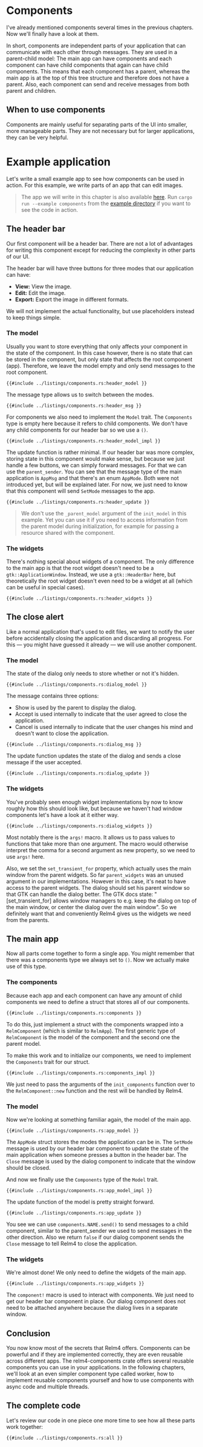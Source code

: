 # Components

I've already mentioned components several times in the previous chapters. Now we'll finally have a look at them.

In short, components are independent parts of your application that can communicate with each other through messages. They are used in a parent-child model: The main app can have components and each component can have child components that again can have child components. This means that each component has a parent, whereas the main app is at the top of this tree structure and therefore does not have a parent. Also, each component can send and receive messages from both parent and children.

## When to use components

Components are mainly useful for separating parts of the UI into smaller, more manageable parts. They are not necessary but for larger applications, they can be very helpful.

# Example application

Let's write a small example app to see how components can be used in action. For this example, we write parts of an app that can edit images.

> The app we will write in this chapter is also available [here](https://github.com/AaronErhardt/relm4/blob/main/relm4-examples/examples/components.rs). Run `cargo run --example components` from the [example directory](https://github.com/AaronErhardt/relm4/tree/main/relm4-examples) if you want to see the code in action.

## The header bar

Our first component will be a header bar. There are not a lot of advantages for writing this component except for reducing the complexity in other parts of our UI.

The header bar will have three buttons for three modes that our application can have:

+ **View:** View the image.
+ **Edit:** Edit the image.
+ **Export:** Export the image in different formats.

We will not implement the actual functionality, but use placeholders instead to keep things simple.

### The model

Usually you want to store everything that only affects your component in the state of the component. In this case however, there is no state that can be stored in the component, but only state that affects the root component (app). Therefore, we leave the model empty and only send messages to the root component.

```rust,no_run,noplayground
{{#include ../listings/components.rs:header_model }}
```

The message type allows us to switch between the modes.

```rust,no_run,noplayground
{{#include ../listings/components.rs:header_msg }}
```

For components we also need to implement the `Model` trait. The `Components` type is empty here because it refers to child components. We don't have any child components for our header bar so we use a `()`.

```rust,no_run,noplayground
{{#include ../listings/components.rs:header_model_impl }}
```

The update function is rather minimal. If our header bar was more complex, storing state in this component would make sense, but because we just handle a few buttons, we can simply forward messages. For that we can use the `parent_sender`. You can see that the message type of the main application is `AppMsg` and that there's an enum `AppMode`. Both were not introduced yet, but will be explained later. For now, we just need to know that this component will send `SetMode` messages to the app.

```rust,no_run,noplayground
{{#include ../listings/components.rs:header_update }}
```

> We don't use the `_parent_model` argument of the `init_model` in this example. Yet you can use it if you need to access information from the parent model during initialization, for example for passing a resource shared with the component.

### The widgets

There's nothing special about widgets of a component. The only difference to the main app is that the root widget doesn't need to be a `gtk::ApplicationWindow`. Instead, we use a `gtk::HeaderBar` here, but theoretically the root widget doesn't even need to be a widget at all (which can be useful in special cases).

```rust,no_run,noplayground
{{#include ../listings/components.rs:header_widgets }}
```

## The close alert

Like a normal application that's used to edit files, we want to notify the user before accidentally closing the application and discarding all progress. For this &mdash; you might have guessed it already &mdash; we will use another component.

### The model

The state of the dialog only needs to store whether or not it's hidden.

```rust,no_run,noplayground
{{#include ../listings/components.rs:dialog_model }}
```

The message contains three options:

+ Show is used by the parent to display the dialog.
+ Accept is used internally to indicate that the user agreed to close the application.
+ Cancel is used internally to indicate that the user changes his mind and doesn't want to close the application.

```rust,no_run,noplayground
{{#include ../listings/components.rs:dialog_msg }}
```

The update function updates the state of the dialog and sends a close message if the user accepted.

```rust,no_run,noplayground
{{#include ../listings/components.rs:dialog_update }}
```

### The widgets

You've probably seen enough widget implementations by now to know roughly how this should look like, but because we haven't had window components let's have a look at it either way.

```rust,no_run,noplayground
{{#include ../listings/components.rs:dialog_widgets }}
```

Most notably there is the `args!` macro. It allows us to pass values to functions that take more than one argument. The macro would otherwise interpret the comma for a second argument as new property, so we need to use `args!` here.

Also, we set the `set_transient_for` property, which actually uses the main window from the parent widgets. So far `parent_widgets` was an unused argument in our implementations. However in this case, it's neat to have access to the parent widgets. The dialog should set his parent window so that GTK can handle the dialog better. The GTK docs state: "[set_transient_for] allows window managers to e.g. keep the dialog on top of the main window, or center the dialog over the main window". So we definitely want that and conveniently Relm4 gives us the widgets we need from the parents.

## The main app

Now all parts come together to form a single app. You might remember that there was a components type we always set to `()`. Now we actually make use of this type.

### The components

Because each app and each component can have any amount of child components we need to define a struct that stores all of our components.

```rust,no_run,noplayground
{{#include ../listings/components.rs:components }}
```

To do this, just implement a struct with the components wrapped into a `RelmComponent` (which is similar to `RelmApp`). The first generic type of `RelmComponent` is the model of the component and the second one the parent model.

To make this work and to initialize our components, we need to implement the `Components` trait for our struct.

```rust,no_run,noplayground
{{#include ../listings/components.rs:components_impl }}
```

We just need to pass the arguments of the `init_components` function over to the `RelmComponent::new` function and the rest will be handled by Relm4.

### The model

Now we're looking at something familiar again, the model of the main app.

```rust,no_run,noplayground
{{#include ../listings/components.rs:app_model }}
```

The `AppMode` struct stores the modes the application can be in. The `SetMode` message is used by our header bar component to update the state of the main application when someone presses a button in the header bar. The `Close` message is used by the dialog component to indicate that the window should be closed.

And now we finally use the `Components` type of the `Model` trait.

```rust,no_run,noplayground
{{#include ../listings/components.rs:app_model_impl }}
```

The update function of the model is pretty straight forward.

```rust,no_run,noplayground
{{#include ../listings/components.rs:app_update }}
```

You see we can use `components.NAME.send()` to send messages to a child component, similar to the parent_sender we used to send messages in the other direction. Also we return `false` if our dialog component sends the `Close` message to tell Relm4 to close the application.

### The widgets

We're almost done! We only need to define the widgets of the main app.

```rust,no_run,noplayground
{{#include ../listings/components.rs:app_widgets }}
```

The `component!` macro is used to interact with components. We just need to get our header bar component in place. Our dialog component does not need to be attached anywhere because the dialog lives in a separate window.

## Conclusion

You now know most of the secrets that Relm4 offers. Components can be powerful and if they are implemented correctly, they are even reusable across different apps. The relm4-components crate offers several reusable components you can use in your applications. In the following chapters, we'll look at an even simpler component type called worker, how to implement reusable components yourself and how to use components with async code and multiple threads.

## The complete code

Let's review our code in one piece one more time to see how all these parts work together:

```rust,no_run,noplayground
{{#include ../listings/components.rs:all }}
```
